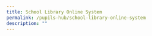 ```yaml
---
title: School Library Online System
permalink: /pupils-hub/school-library-online-system
description: ""
---
```

